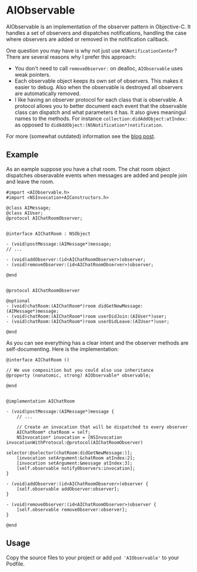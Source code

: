 # AIObservable

AIObservable is an implementation of the observer pattern in Objective-C. It handles a set of observers and dispatches notifications, handling the case where observers are added or removed in the notification callback. 

One question you may have is why not just use `NSNotificationCenter`? There are several reasons why I prefer this approach:

* You don't need to call `removeObserver:` on dealloc, `AIObservable` uses weak pointers.
* Each observable object keeps its own set of observers. This makes it easier to debug. Also when the observable is destroyed all observers are automatically removed.
* I like having an observer protocol for each class that is observable. A protocol allows you to better document each event that the observable class can dispatch and what parameters it has. It also gives meaningul names to the methods. For instance `collection:didAddObject:atIndex:` as opposed to `didAddObject:(NSNotification*)notification`.

For more (somewhat outdated) information see the [blog post](http://a-coding.com/observer-pattern-in-objective-c/).

## Example

As an eample suppose you have a chat room. The chat room object dispatches obseravable events when messages are added and people join and leave the room.

```objc
#import <AIObservable.h>
#import <NSInvocation+AIConstructors.h>

@class AIMessage;
@class AIUser;
@protocol AIChatRoomObserver;


@interface AIChatRoom : NSObject 

- (void)postMessage:(AIMessage*)message;
// ...

- (void)addObserver:(id<AIChatRoomObserver>)observer;
- (void)removeObserver:(id<AIChatRoomObserver>)observer;

@end


@protocol AIChatRoomObserver

@optional
- (void)chatRoom:(AIChatRoom*)room didGetNewMessage:(AIMessage*)message;
- (void)chatRoom:(AIChatRoom*)room userDidJoin:(AIUser*)user;
- (void)chatRoom:(AIChatRoom*)room userDidLeave:(AIUser*)user;

@end
```

As you can see everything has a clear intent and the observer methods are self-documenting. Here is the implementation:

```objc
@interface AIChatRoom ()

// We use composition but you could also use inheritance
@property (nonatomic, strong) AIObservable* observable;

@end


@implementation AIChatRoom

- (void)postMessage:(AIMessage*)message {
    // ...

    // Create an invocation that will be dispatched to every observer
    AIChatRoom* chatRoom = self;
    NSInvocation* invocation = [NSInvocation invocationWithProtocol:@protocol(AIChatRoomObserver)
                                                           selector:@selector(chatRoom:didGetNewMessage:)];
    [invocation setArgument:&chatRoom atIndex:2];
    [invocation setArgument:&message atIndex:3];
    [self.observable notifyObservers:invocation];
}

- (void)addObserver:(id<AIChatRoomObserver>)observer {
    [self.observable addObserver:observer];
}

- (void)removeObserver:(id<AIChatRoomObserver>)observer {
    [self.observable removeObserver:observer];
}

@end
```

## Usage
Copy the source files to your project or add `pod 'AIObservable'` to your Podfile.
